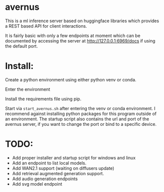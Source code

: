 # avernus

This is a ml inference server based on huggingface libraries which provides a REST based API for client interactions.

It is fairly basic with only a few endpoints at moment which can be documented by accessing the server at http://127.0.0.1:6969/docs if using the default port.

# Install:
Create a python environment using either python venv or conda.

Enter the environment

Install the requirements file using pip.

Start via `start_avernus.sh` after entering the venv or conda environment. I recommend against installing python packages for this program outside of an environment. The startup script also contains the url and port of the avernus server, if you want to change the port or bind to a specific device.

# TODO:

- Add proper installer and startup script for windows and linux
- Add an endpoint to list local models.
- Add WAN2.1 support (waiting on diffusers update)
- Add retrieval augmented generation support.
- Add audio generation endpoints
- Add svg model endpoint

